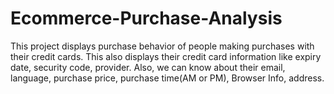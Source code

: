 # Ecommerce-Purchase-Analysis
This project displays purchase behavior of people making purchases with their credit cards. This also displays their credit card information like expiry date, security code, provider. Also, we can know about their email, language, purchase price, purchase time(AM or PM), Browser Info, address.
